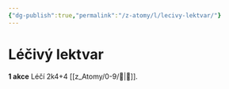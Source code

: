 ```yaml
---
{"dg-publish":true,"permalink":"/z-atomy/l/lecivy-lektvar/"}
---
```


# Léčivý lektvar
**1 akce**
Léčí 2k4+4 [[z_Atomy/0-9/💖\|💖]].
